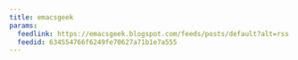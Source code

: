 ```yaml
---
title: emacsgeek
params:
  feedlink: https://emacsgeek.blogspot.com/feeds/posts/default?alt=rss
  feedid: 634554766f6249fe70627a71b1e7a555
---
```

